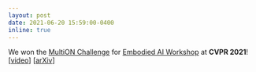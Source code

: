 ```yaml
---
layout: post
date: 2021-06-20 15:59:00-0400
inline: true
---
```


We won the [MultiON Challenge](http://multion-challenge.cs.sfu.ca/) for [Embodied AI Workshop](https://embodied-ai.org/) at **CVPR 2021**! [[video](https://www.youtube.com/watch?v=boDaAORoKho&t=1s)] [[arXiv](https://arxiv.org/abs/2107.06011)]
